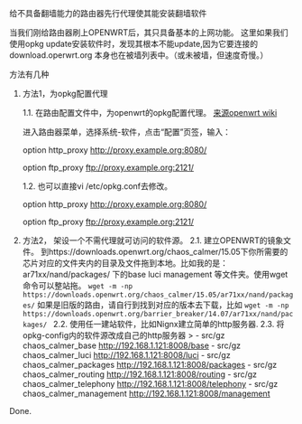 给不具备翻墙能力的路由器先行代理使其能安装翻墙软件

当我们刚给路由器刷上OPENWRT后，其只具备基本的上网功能。 这里如果我们使用opkg update安装软件时，发现其根本不能update,因为它要连接的download.operwrt.org 本身也在被墙列表中。（或未被墙，但速度奇慢。）

方法有几种

1. 方法1，为opkg配置代理

    1.1. 在路由配置文件中，为openwrt的opkg配置代理。 [来源openwrt wiki](https://wiki.openwrt.org/zh-cn/doc/techref/opkg)

    进入路由器菜单，选择系统-软件，点击“配置”页签，输入：

     option http_proxy http://proxy.example.org:8080/

     option ftp_proxy ftp://proxy.example.org:2121/ 

    1.2.  也可以直接vi /etc/opkg.conf去修改。

    option http_proxy http://proxy.example.org:8080/

    option ftp_proxy ftp://proxy.example.org:2121/     

2. 方法2， 架设一个不需代理就可访问的软件源。
   2.1. 建立OPENWRT的镜象文件。
     到https://downloads.openwrt.org/chaos_calmer/15.05下你所需要的芯片对应的文件夹内的目录及文件拖到本地。比如我的是：ar71xx/nand/packages/ 下的base luci management 等文件夹。使用wget命令可以整站拖。
    `wget -m -np https://downloads.openwrt.org/chaos_calmer/15.05/ar71xx/nand/packages/`
    如果是旧版的路由，请自行到找到对应的版本去下载，比如
    `wget -m -np https://downloads.openwrt.org/barrier_breaker/14.07/ar71xx/nand/packages/ `
    2.2. 使用任一建站软件，比如Nignx建立简单的http服务器.
    2.3. 将opkg-config内的软件源改成自己的http服务器
        >
        - src/gz chaos_calmer_base http://192.168.1.121:8008/base
        - src/gz chaos_calmer_luci http://192.168.1.121:8008/luci
        - src/gz chaos_calmer_packages http://192.168.1.121:8008/packages
        - src/gz chaos_calmer_routing http://192.168.1.121:8008/routing
        - src/gz chaos_calmer_telephony http://192.168.1.121:8008/telephony
        - src/gz chaos_calmer_management http://192.168.1.121:8008/management

Done.




